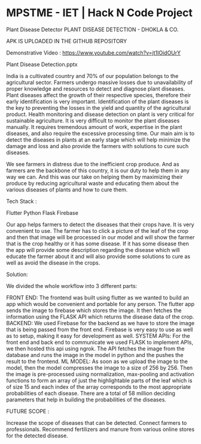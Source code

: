 # MPSTME - IET | Hack N Code Project 
Plant Disease Detector
PLANT DISEASE DETECTION - DHOKLA & CO.

APK IS UPLOADED IN THE GITHUB REPOSITORY

Demonstrative Video : https://www.youtube.com/watch?v=jt1IOidOUrY

Plant Disease Detection.pptx

India is a cultivated country and 70% of our population belongs to the agricultural sector. Farmers undergo massive losses due to unavailability of proper knowledge and resources to detect and diagnose plant diseases. Plant diseases affect the growth of their respective species, therefore their early identification is very important. Identification of the plant diseases is the key to preventing the losses in the yield and quantity of the agricultural product. Health monitoring and disease detection on plant is very critical for sustainable agriculture. It is very difficult to monitor the plant diseases manually. It requires tremendous amount of work, expertise in the plant diseases, and also require the excessive processing time.
Our main aim is to detect the diseases in plants at an early stage which will help minimize the damage and loss and also provide the farmers with solutions to cure such diseases.

We see farmers in distress due to the inefficient crop produce. And as farmers are the backbone of this country, it is our duty to help them in any way we can. And this was our take on helping them by maximizing their produce by reducing agricultural waste and educating them about the various diseases of plants and how to cure them.

Tech Stack :

Flutter
Python
Flask
Firebase

Our app helps farmers to detect the diseases that their crops have. It is very convenient to use. The farmer has to click a picture of the leaf of the crop and then that image will be processed in our model and will show the farmer that is the crop healthy or it has some disease. If it has some disease then the app will provide some description regarding the disease which will educate the farmer about it and will also provide some solutions to cure as well as avoid the disease in the crops.

Solution:

We divided the whole workflow into 3 different parts:

FRONT END: The frontend was built using flutter as we wanted to build an app which would be convenient and portable for any person. The flutter app sends the image to firebase which stores the image. It then fetches the information using the FLASK API which returns the disease data of the crop.
BACKEND: We used Firebase for the backend as we have to store the image that is being passed from the front end. Firebase is very easy to use as well as to setup, making it easy for development as well.
SYSTEM APIs: For the front end and back end to communicate we used FLASK to implement APIs, we then hosted this api using ngrok. The API fetches the image from the database and runs the image in the model in python and the pushes the result to the frontend.
ML MODEL: As soon as we upload the image to the model, then the model compresses the image to a size of 256 by 256. Then the image is pre-processed using normalization, max-pooling and activation functions to form an array of just the highlightable parts of the leaf which is of size 15 and each index of the array corresponds to the most appropriate probabilities of each disease. There are a total of 58 million deciding parameters that help in building the probabilities of the diseases.


FUTURE SCOPE :

Increase the scope of diseases that can be detected.
Connect farmers to professionals.
Recommend fertilizers and manure from various online stores for the detected disease.
